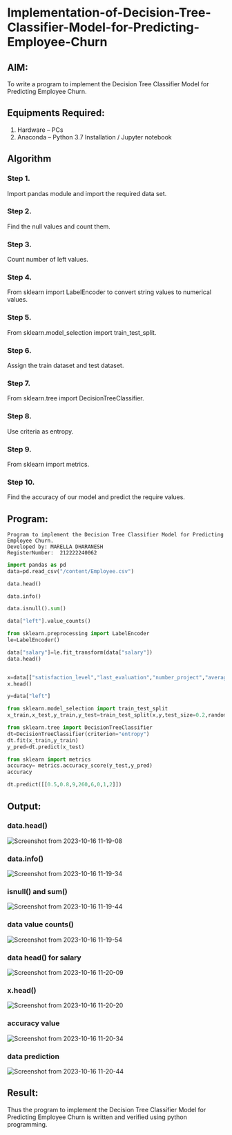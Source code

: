 # Implementation-of-Decision-Tree-Classifier-Model-for-Predicting-Employee-Churn

## AIM:
To write a program to implement the Decision Tree Classifier Model for Predicting Employee Churn.

## Equipments Required:
1. Hardware – PCs
2. Anaconda – Python 3.7 Installation / Jupyter notebook

## Algorithm

### Step 1.
Import pandas module and import the required data set.

### Step 2.
Find the null values and count them.

### Step 3.
Count number of left values.

### Step 4.
From sklearn import LabelEncoder to convert string values to numerical values.

### Step 5.
From sklearn.model_selection import train_test_split.

### Step 6.
Assign the train dataset and test dataset.

### Step 7.
From sklearn.tree import DecisionTreeClassifier.

### Step 8.
Use criteria as entropy.

### Step 9.
From sklearn import metrics. 

### Step 10.
Find the accuracy of our model and predict the require values.

## Program:
```
Program to implement the Decision Tree Classifier Model for Predicting Employee Churn.
Developed by: MARELLA DHARANESH
RegisterNumber:  212222240062
```
```python
import pandas as pd
data=pd.read_csv("/content/Employee.csv")

data.head()

data.info()

data.isnull().sum()

data["left"].value_counts()

from sklearn.preprocessing import LabelEncoder
le=LabelEncoder()

data["salary"]=le.fit_transform(data["salary"])
data.head()


x=data[["satisfaction_level","last_evaluation","number_project","average_montly_hours","time_spend_company","Work_accident","promotion_last_5years","salary"]]
x.head()

y=data["left"]

from sklearn.model_selection import train_test_split
x_train,x_test,y_train,y_test=train_test_split(x,y,test_size=0.2,random_state=100)

from sklearn.tree import DecisionTreeClassifier
dt=DecisionTreeClassifier(criterion="entropy")
dt.fit(x_train,y_train)
y_pred=dt.predict(x_test)

from sklearn import metrics
accuracy= metrics.accuracy_score(y_test,y_pred)
accuracy

dt.predict([[0.5,0.8,9,260,6,0,1,2]])
```
## Output:

### data.head()
![Screenshot from 2023-10-16 11-19-08](https://github.com/Gchethankumar/Implementation-of-Decision-Tree-Classifier-Model-for-Predicting-Employee-Churn/assets/118348224/48655bcb-9d9e-4b1e-b3fc-e010e41d871d)


### data.info()
![Screenshot from 2023-10-16 11-19-34](https://github.com/Gchethankumar/Implementation-of-Decision-Tree-Classifier-Model-for-Predicting-Employee-Churn/assets/118348224/11f09b30-13ab-4ab1-80ef-aa64ecd564f3)


### isnull() and sum()
![Screenshot from 2023-10-16 11-19-44](https://github.com/Gchethankumar/Implementation-of-Decision-Tree-Classifier-Model-for-Predicting-Employee-Churn/assets/118348224/2d6df42f-8ffb-4ff2-97cd-4c4f617bedee)


### data value counts()
![Screenshot from 2023-10-16 11-19-54](https://github.com/Gchethankumar/Implementation-of-Decision-Tree-Classifier-Model-for-Predicting-Employee-Churn/assets/118348224/756bd98e-eb24-418e-852a-eaf9bd001349)


### data head() for salary
![Screenshot from 2023-10-16 11-20-09](https://github.com/Gchethankumar/Implementation-of-Decision-Tree-Classifier-Model-for-Predicting-Employee-Churn/assets/118348224/301a39b0-d524-4fa0-8463-cfbe651367eb)


### x.head()
![Screenshot from 2023-10-16 11-20-20](https://github.com/Gchethankumar/Implementation-of-Decision-Tree-Classifier-Model-for-Predicting-Employee-Churn/assets/118348224/9f5db096-b94e-4c13-aaac-6283409b5622)


### accuracy value
![Screenshot from 2023-10-16 11-20-34](https://github.com/Gchethankumar/Implementation-of-Decision-Tree-Classifier-Model-for-Predicting-Employee-Churn/assets/118348224/0b2c0de5-81a6-4dd6-9ed4-ce52f1629d3d)


### data prediction
![Screenshot from 2023-10-16 11-20-44](https://github.com/Gchethankumar/Implementation-of-Decision-Tree-Classifier-Model-for-Predicting-Employee-Churn/assets/118348224/577d873a-32dc-488a-b94a-bd0ca4513346)


## Result:
Thus the program to implement the  Decision Tree Classifier Model for Predicting Employee Churn is written and verified using python programming.
